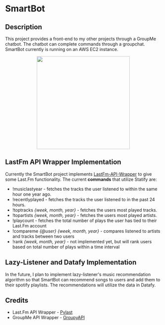 # SmartBot

## Description
This project provides a front-end to my other projects through a GroupMe chatbot. The chatbot can complete commands through a groupchat. SmartBot currently is running on an AWS EC2 instance.

<p align="center">
  <img width="300" src="https://github.com/joshuarreid/SmartBot/blob/master/SmartBot.gif" />
</p>

## LastFm API Wrapper Implementation
Currently the SmartBot project implements [LastFm-API-Wrapper](https://github.com/joshuarreid/LastFm-API-Wrapper) to give some Last.Fm functionality. The current **commands** that utilize Statify are:
* !musiclastyear - fetches the tracks the user listened to within the same hour one year ago.
* !recentlyplayed - fetches the tracks the user listened to in the past 24 hours.
* !toptracks *{week, month, year}* - fetches the users most played tracks. 
* !topartists *{week, month, year}* - fetches the users most played artists. 
* !playcount - fetches the total number of plays the user has tied to their Last.Fm account
* !compareme *{@user} {week, month, year}* - compares listened to artists and tracks between two users
* !rank *{week, month, year}* - not implemented yet, but will rank users based on total number of plays within a time interval

## Lazy-Listener and Datafy Implementation
In the future, I plan to implement lazy-listener's music recommendation algorithm so that SmartBot can recommend songs to users and add them to their spotify playlists. The recommendations will utilize the data in Datafy.

## Credits

* Last.Fm API Wrapper - [Pylast](https://github.com/pylast/pylast)
* GroupMe API Wrapper - [GroupyAPI](https://pypi.org/project/GroupyAPI/)






